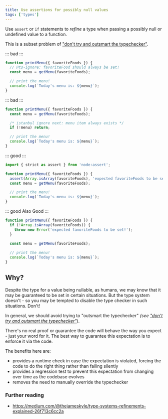 ```yaml
---
title: Use assertions for possibly null values
tags: ['types']
---
```


Use `assert` or `if` statements to _refine_ a type when passing a possibly null
or undefined value to a function.

This is a subset problem of ["don't try and outsmart the typechecker"](/dont-outsmart-typechecker/).

::: bad :::

```jsx
function printMenu({ favoriteFoods }) {
  // @ts-ignore: favoriteFood should always be set!
  const menu = getMenu(favoriteFoods);

  // print the menu!
  console.log(`Today's menu is: ${menu}`);
}
```

::: bad :::

```jsx
function printMenu({ favoriteFoods }) {
  const menu = getMenu(favoriteFoods);

  /* istanbul ignore next: menu item always exists */
  if (!menu) return;

  // print the menu!
  console.log(`Today's menu is: ${menu}`);
}
```

::: good :::

```jsx
import { strict as assert } from 'node:assert';

function printMenu({ favoriteFoods }) {
  assert(Array.isArray(favoriteFoods), 'expected favoriteFoods to be set!');
  const menu = getMenu(favoriteFoods);

  // print the menu!
  console.log(`Today's menu is: ${menu}`);
}
```

::: good Also Good :::

```js
function printMenu({ favoriteFoods }) {
  if (!Array.isArray(favoriteFoods)) {
    throw new Error('expected favoriteFoods to be set!');
  }

  const menu = getMenu(favoriteFoods);
  
  // print the menu!
  console.log(`Today's menu is: ${menu}`);
}
```

## Why?

Despite the type for a value being nullable, as humans, we may know that it may
be guaranteed to be set in certain situations. But the type system doesn't - so
you may be tempted to disable the type checker in such situations. Don't!

In general, we should avoid trying to "outsmart the typechecker" _(see
["don't try and outsmart the typechecker"](/dont-outsmart-typechecker/)_).

There's no real proof or guarantee the code will behave the way you expect - just
your word for it. The best way to guarantee this expectation is to enforce it via
the code.

The benefits here are:

- provides a runtime check in case the expectation is violated, forcing the code
  to do the right thing rather than failing silently
- provides a regression test to prevent this expectation from changing over time
  as the codebase evolves
- removes the need to manually override the typechecker

### Further reading

- <https://medium.com/@thejameskyle/type-systems-refinements-explained-26f713c6cc2a>
